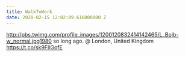 ```yaml
---
title: WalkToWork
date: 2020-02-15 12:02:09.616000000 Z
---
```


 http://pbs.twimg.com/profile_images/1200120832414142465/L_Bojb-w_normal.jpg1980 so long ago. @ London, United Kingdom https://t.co/sk9FIlGofE